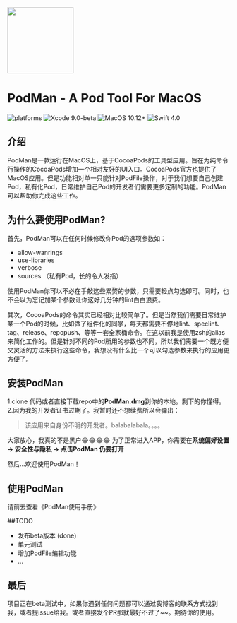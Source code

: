 <img width="150" height="150" src="https://github.com/Khala-wan/PodMan/raw/master/resource/logo.png"/>

PodMan - A Pod Tool For MacOS
=============================

![platforms](https://img.shields.io/badge/platforms-MacOS-333333.svg) ![Xcode 9.0-beta](https://img.shields.io/badge/Xcode-9.0%2B-blue.svg) ![MacOS 10.12+](https://img.shields.io/badge/MacOS-10.12%2B-blue.svg) ![Swift 4.0](https://img.shields.io/badge/Swift-4.0%2B-orange.svg)

## 介绍
PodMan是一款运行在MacOS上，基于CocoaPods的工具型应用。旨在为纯命令行操作的CocoaPods增加一个相对友好的UI入口。CocoaPods官方也提供了MacOS应用。但是功能相对单一只能针对PodFile操作，对于我们想要自己创建Pod，私有化Pod，日常维护自己Pod的开发者们需要更多定制的功能。PodMan可以帮助你完成这些工作。

## 为什么要使用PodMan?
首先，PodMan可以在任何时候修改你Pod的选项参数如：

* allow-wanrings
* use-libraries
* verbose
* sources （私有Pod，长的令人发指）

使用PodMan你可以不必在手敲这些累赘的参数，只需要轻点勾选即可。同时，也不会以为忘记加某个参数让你这好几分钟的lint白白浪费。

其次，CocoaPods的命令其实已经相对比较简单了。但是当然我们需要日常维护某一个Pod的时候，比如做了组件化的同学，每天都需要不停地lint、speclint、tag、release、repopush、等等一套全家桶命令。在这以前我是使用zsh的alias来简化工作的。但是针对不同的Pod所用的参数也不同，所以我们需要一个既方便又灵活的方法来执行这些命令，我想没有什么比一个可以勾选参数来执行的应用更方便了。

## 安装PodMan
1.clone 代码或者直接下载repo中的**PodMan.dmg**到你的本地。剩下的你懂得。
2.因为我的开发者证书过期了。我暂时还不想续费所以会弹出：
>该应用来自身份不明的开发者。balabalabala。。。。

大家放心，我真的不是黑户😂😂😂😂
为了正常进入APP，你需要在**系统偏好设置 -> 安全性与隐私 -> 点击PodMan 仍要打开**

然后...欢迎使用PodMan！

## 使用PodMan
请前去查看《PodMan使用手册》

##TODO
* 发布beta版本 (done)
* 单元测试
* 增加PodFile编辑功能
* ...

## 最后
项目正在beta测试中，如果你遇到任何问题都可以通过我博客的联系方式找到我，或者提issue给我。或者直接发个PR那就最好不过了~~。期待你的使用。


